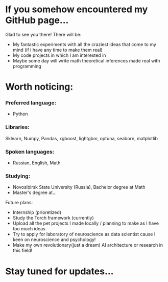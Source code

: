 # If you somehow encountered my GitHub page...



Glad to see you there!
There will be:

- My fantastic experiments with all the craziest ideas that come to my mind (if i have any time to make them real)
- My code projects in which I am interested in
- Maybe some day will write math theoretical inferences made real with programming

# Worth noticing:

### Preferred language:
- Python
  
### Libraries:
Sklearn, Numpy, Pandas, xgboost, lightgbm, optuna, seaborn, matplotlib

### Spoken languages:
- Russian, English, Math
  
### Studying:
- Novosibirsk State University (Russia), Bachelor degree at Math
- Master's degree at...
  
Future plans:
- Internship (prioretized)
- Study the Torch framework (currently)
- Upload all the pet projects I made locally / planning to make as I have too much ideas
- Try to apply for laboratory of neuroscience as data scientist cause I keen on neuroscience and psychology!
- Make my own revolutionary(just a dream) AI architecture or research in this field!

# Stay tuned for updates...
<!---
Joarnixon/Joarnixon is a ✨ special ✨ repository because its `README.md` (this file) appears on your GitHub profile.
You can click the Preview link to take a look at your changes.
--->

